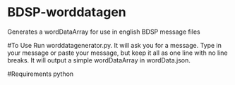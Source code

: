 # BDSP-worddatagen
 Generates a wordDataArray for use in english BDSP message files
 

#To Use
 Run worddatagenerator.py. It will ask you for a message. Type in your message or paste your message, but keep it all as one line with no line breaks.
 It will output a simple wordDataArray in wordData.json.


#Requirements
 python
